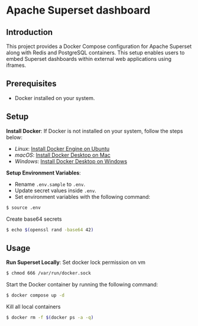 # Apache Superset dashboard

## Introduction
This project provides a Docker Compose configuration for Apache Superset along with Redis and PostgreSQL containers. This setup enables users to embed Superset dashboards within external web applications using iframes.

## Prerequisites
- Docker installed on your system.

## Setup

**Install Docker**: If Docker is not installed on your system, follow the steps below:

- *Linux*: [Install Docker Engine on Ubuntu](https://docs.docker.com/engine/install/ubuntu/)
- *macOS*: [Install Docker Desktop on Mac](https://docs.docker.com/desktop/install/)
- *Windows*: [Install Docker Desktop on Windows](https://docs.docker.com/desktop/install/windows-install/)

**Setup Environment Variables**:

- Rename `.env.sample` to `.env`.
- Update secret values inside `.env`.
- Set environment variables with the following command:
```bash
$ source .env
```

Create base64 secrets
```bash
$ echo $(openssl rand -base64 42)
```

## Usage

**Run Superset Locally**:
Set docker lock permission on vm
```bash
$ chmod 666 /var/run/docker.sock
```
Start the Docker container by running the following command:
```bash
$ docker compose up -d
```

Kill all local containers
```bash
$ docker rm -f $(docker ps -a -q)
```